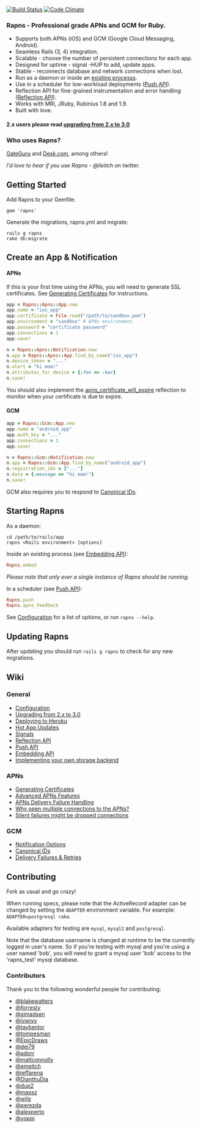 [![Build Status](https://secure.travis-ci.org/ileitch/rapns.png?branch=master)](http://travis-ci.org/ileitch/rapns)
[![Code Climate](https://codeclimate.com/github/ileitch/rapns.png)](https://codeclimate.com/github/ileitch/rapns)

### Rapns - Professional grade APNs and GCM for Ruby.

* Supports both APNs (iOS) and GCM (Google Cloud Messaging, Android).
* Seamless Rails (3, 4) integration.
* Scalable - choose the number of persistent connections for each app.
* Designed for uptime - signal -HUP to add, update apps.
* Stable - reconnects database and network connections when lost.
* Run as a daemon or inside an [existing processs](https://github.com/ileitch/rapns/wiki/Embedding-API).
* Use in a scheduler for low-workload deployments ([Push API](https://github.com/ileitch/rapns/wiki/Push-API)).
* Reflection API for fine-grained instrumentation and error handling ([Reflection API](https://github.com/ileitch/rapns/wiki/Reflection-API)).
* Works with MRI, JRuby, Rubinius 1.8 and 1.9.
* Built with love.

#### 2.x users please read [upgrading from 2.x to 3.0](https://github.com/ileitch/rapns/wiki/Upgrading-from-version-2.x-to-3.0)

### Who uses Rapns?

[GateGuru](http://gateguruapp.com) and [Desk.com](http://desk.com), among others!

*I'd love to hear if you use Rapns - @ileitch on twitter.*

## Getting Started

Add Rapns to your Gemfile:

    gem 'rapns'

Generate the migrations, rapns.yml and migrate:

    rails g rapns
    rake db:migrate

## Create an App & Notification

#### APNs

If this is your first time using the APNs, you will need to generate SSL certificates. See [Generating Certificates](https://github.com/ileitch/rapns/wiki/Generating-Certificates) for instructions.

```ruby
app = Rapns::Apns::App.new
app.name = "ios_app"
app.certificate = File.read("/path/to/sandbox.pem")
app.environment = "sandbox" # APNs environment.
app.password = "certificate password"
app.connections = 1
app.save!
```

```ruby
n = Rapns::Apns::Notification.new
n.app = Rapns::Apns::App.find_by_name("ios_app")
n.device_token = "..."
n.alert = "hi mom!"
n.attributes_for_device = {:foo => :bar}
n.save!
```

You should also implement the [apns_certificate_will_expire](https://github.com/ileitch/rapns/wiki/Reflection-API) reflection to monitor when your certificate is due to expire.

#### GCM

```ruby
app = Rapns::Gcm::App.new
app.name = "android_app"
app.auth_key = "..."
app.connections = 1
app.save!
```

```ruby
n = Rapns::Gcm::Notification.new
n.app = Rapns::Gcm::App.find_by_name("android_app")
n.registration_ids = ["..."]
n.data = {:message => "hi mom!"}
n.save!
```

GCM also requires you to respond to [Canonical IDs](https://github.com/ileitch/rapns/wiki/Canonical-IDs).

## Starting Rapns

As a daemon:

    cd /path/to/rails/app
    rapns <Rails environment> [options]

Inside an existing process (see [Embedding API](https://github.com/ileitch/rapns/wiki/Embedding-API)):

```ruby
Rapns.embed
```

*Please note that only ever a single instance of Rapns should be running.*

In a scheduler (see [Push API](https://github.com/ileitch/rapns/wiki/Push-API)):

```ruby
Rapns.push
Rapns.apns_feedback
```

See [Configuration](https://github.com/ileitch/rapns/wiki/Configuration) for a list of options, or run `rapns --help`.

## Updating Rapns

After updating you should run `rails g rapns` to check for any new migrations.

## Wiki

### General
* [Configuration](https://github.com/ileitch/rapns/wiki/Configuration)
* [Upgrading from 2.x to 3.0](https://github.com/ileitch/rapns/wiki/Upgrading-from-version-2.x-to-3.0)
* [Deploying to Heroku](https://github.com/ileitch/rapns/wiki/Heroku)
* [Hot App Updates](https://github.com/ileitch/rapns/wiki/Hot-App-Updates)
* [Signals](https://github.com/ileitch/rapns/wiki/Signals)
* [Reflection API](https://github.com/ileitch/rapns/wiki/Reflection-API)
* [Push API](https://github.com/ileitch/rapns/wiki/Push-API)
* [Embedding API](https://github.com/ileitch/rapns/wiki/Embedding-API)
* [Implementing your own storage backend](https://github.com/ileitch/rapns/wiki/Implementing-your-own-storage-backend)

### APNs
* [Generating Certificates](https://github.com/ileitch/rapns/wiki/Generating-Certificates)
* [Advanced APNs Features](https://github.com/ileitch/rapns/wiki/Advanced-APNs-Features)
* [APNs Delivery Failure Handling](https://github.com/ileitch/rapns/wiki/APNs-Delivery-Failure-Handling)
* [Why open multiple connections to the APNs?](https://github.com/ileitch/rapns/wiki/Why-open-multiple-connections-to-the-APNs%3F)
* [Silent failures might be dropped connections](https://github.com/ileitch/rapns/wiki/Dropped-connections)

### GCM
* [Notification Options](https://github.com/ileitch/rapns/wiki//GCM-Notification-Options)
* [Canonical IDs](https://github.com/ileitch/rapns/wiki/Canonical-IDs)
* [Delivery Failures & Retries](https://github.com/ileitch/rapns/wiki/Delivery-Failures-&-Retries)

## Contributing

Fork as usual and go crazy!

When running specs, please note that the ActiveRecord adapter can be changed by setting the `ADAPTER` environment variable. For example: `ADAPTER=postgresql rake`.

Available adapters for testing are `mysql`, `mysql2` and `postgresql`.

Note that the database username is changed at runtime to be the currently logged in user's name. So if you're testing
with mysql and you're using a user named 'bob', you will need to grant a mysql user 'bob' access to the 'rapns_test'
mysql database.

### Contributors

Thank you to the following wonderful people for contributing:

* [@blakewatters](https://github.com/blakewatters)
* [@forresty](https://github.com/forresty)
* [@sjmadsen](https://github.com/sjmadsen)
* [@ivanyv](https://github.com/ivanyv)
* [@taybenlor](https://github.com/taybenlor)
* [@tompesman](https://github.com/tompesman)
* [@EpicDraws](https://github.com/EpicDraws)
* [@dei79](https://github.com/dei79)
* [@adorr](https://github.com/adorr)
* [@mattconnolly](https://github.com/mattconnolly)
* [@emeitch](https://github.com/emeitch)
* [@jeffarena](https://github.com/jeffarena)
* [@DianthuDia](https://github.com/DianthuDia)
* [@dup2](https://github.com/dup2)
* [@maxsz](https://github.com/maxsz)
* [@wilg](https://github.com/wilg)
* [@perezda](https://github.com/perezda)
* [@alexperto](https://github.com/alexperto)
* [@yoppi](https://github.com/yoppi)
